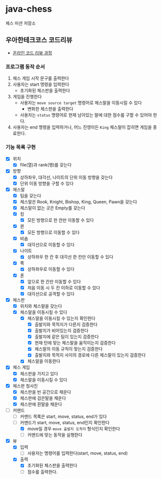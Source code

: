 # java-chess

체스 미션 저장소

## 우아한테크코스 코드리뷰

- [온라인 코드 리뷰 과정](https://github.com/woowacourse/woowacourse-docs/blob/master/maincourse/README.md)



### 프로그램 동작 순서

1. 체스 게임 시작 문구를 출력한다
2. 사용자는 start 명령을 입력한다
   - 초기화된 체스판을 출력한다
3. 게임을 진행한다
   - 사용자는 `move source target` 명령어로 체스말을 이동시킬 수 있다 
     - 변화한 체스판을 출력한다
   - 사용자는 `status` 명령어로 현재 남아있는 말에 대한 점수를 구할 수 있어야 한다.
4. 사용자는 end 명령을 입력하거나, 어느 진영이든 `King` 체스말이 잡히면 게임을 종료한다.

### 기능 목록 구현
- [x] 위치
    - [x] file(열)과 rank(행)를 갖는다
- [x] 방향
  - [x] 상하좌우, 대각선, 나이트의 단위 이동 방향을 갖는다
  - [x] 단위 이동 방향을 구할 수 있다
- [x] 체스말
    - [x] 팀을 갖는다
    - [x] 체스말은 Rook, Knight, Bishop, King, Queen, Pawn을 갖는다
    - [x] 체스말이 없는 곳은 Empty를 갖는다
    - [x] 킹
      - [x] 모든 방향으로 한 칸만 이동할 수 있다
    - [x] 퀸
      - [x] 모든 방향으로 이동할 수 있다
    - [x] 비숍
      - [x] 대각선으로 이동할 수 있다
    - [x] 나이트
      - [x] 상하좌우 한 칸 후 대각선 한 칸만 이동할 수 있다
    - [x] 룩
      - [x] 상하좌우로 이동할 수 있다
    - [x] 폰
      - [x] 앞으로 한 칸만 이동할 수 있다
      - [x] 처음 이동 시 두 칸 이하로 이동할 수 있다
      - [x] 대각선으로 공격할 수 있다
- [x] 체스판
    - [x] 위치와 체스말을 갖는다
    - [x] 체스말을 이동시킬 수 있다
      - [x] 체스말을 이동시킬 수 있는지 확인한다
        - [x] 출발지와 목적지가 다른지 검증한다
        - [x] 출발지가 비어있는지 검증한다
        - [x] 출발지에 같은 팀이 있는지 검증한다
        - [x] 현재 턴에 맞는 체스말을 움직이는지 검증한다
        - [x] 체스말의 이동 규칙이 맞는지 검증한다
        - [x] 출발지와 목적지 사이의 경로에 다른 체스말이 있는지 검증한다
      - [x] 체스말을 이동한다
- [x] 체스 게임
  - [x] 체스판을 가지고 있다
  - [x] 체스말을 이동시킬 수 있다
- [x] 체스판 청사진
    - [x] 체스판을 빈 공간으로 채운다
    - [x] 체스판에 검은말을 채운다
    - [x] 체스판에 흰말을 채운다
- [ ] 커맨드
  - [ ] 커맨드 목록은 start, move, status, end가 있다 
  - [ ] 커맨드가 start, move, status, end인지 확인한다
    - [x] move일 경우 `move 출발지 도착지` 형식인지 확인한다
    - [ ] 커맨드에 맞는 동작을 실행한다
- [x] 뷰
  - [x] 입력
    - [ ] 사용자는 명령어를 입력한다(start, move, status, end)
  - [x] 출력
    - [x] 초기화된 체스판을 출력한다
    - [ ] 점수를 출력한다.
